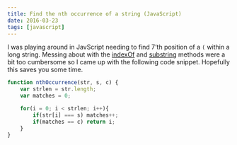 ```yaml
---
title: Find the nth occurrence of a string (JavaScript)
date: 2016-03-23
tags: [javascript]
---
```

I was playing around in JavScript needing to find 7’th position of a `(` within a long string. Messing about with the [indexOf](https://www.w3schools.com/jsref/jsref_indexof.asp) and [substring](https://www.w3schools.com/jsref/jsref_substring.asp) methods were a bit too cumbersome so I came up with the following code snippet. Hopefully this saves you some time.

```js
function nthOccurrence(str, s, c) {
    var strlen = str.length;
    var matches = 0;

    for(i = 0; i < strlen; i++){
        if(str[i] === s) matches++;
        if(matches == c) return i;
    }
}
```
